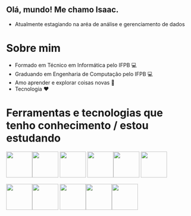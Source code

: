 ## Olá, mundo! Me chamo Isaac.
 - Atualmente estagiando na aréa de análise e gerenciamento de dados
# Sobre mim
 - Formado em Técnico em Informática pelo IFPB 💻
 - Graduando em Engenharia de Computação pelo IFPB 💻
 - Amo aprender e explorar coisas novas 😬
 - Tecnologia ❤️

# Ferramentas e tecnologias que tenho conhecimento / estou estudando


<img src="https://cdn.jsdelivr.net/gh/devicons/devicon/icons/python/python-original.svg" width="70" height="70"  /><img src="https://cdn.jsdelivr.net/gh/devicons/devicon/icons/javascript/javascript-original.svg" width="70" height="70" /> <img src="https://cdn.jsdelivr.net/gh/devicons/devicon/icons/cplusplus/cplusplus-original.svg" width="70" height="70" /> <img src="https://cdn.jsdelivr.net/gh/devicons/devicon/icons/postgresql/postgresql-original.svg" width="70" height="70"/><img src="https://cdn.jsdelivr.net/gh/devicons/devicon/icons/java/java-original.svg" width="70" height="70"/> <img src="https://cdn.jsdelivr.net/gh/devicons/devicon/icons/java/java-original.svg](https://www.google.com/url?sa=i&url=https%3A%2F%2Fwww.gratispng.com%2Fpng-l0jk1n%2F&psig=AOvVaw2xeMrStTgJ2KPKcfNnio6O&ust=1653525705305000&source=images&cd=vfe&ved=0CAwQjRxqFwoTCIDvtre1-fcCFQAAAAAdAAAAABAD" width="70" height="70"/> 



<img src="https://cdn.jsdelivr.net/gh/devicons/devicon/icons/jupyter/jupyter-original-wordmark.svg" width="70" height="70"  /><img src="https://cdn.jsdelivr.net/gh/devicons/devicon/icons/nodejs/nodejs-plain-wordmark.svg" width="70" height="70"     /> <img src="https://cdn.jsdelivr.net/gh/devicons/devicon/icons/mysql/mysql-original-wordmark.svg" width="70" height="70"      /><img src="https://cdn.jsdelivr.net/gh/devicons/devicon/icons/css3/css3-original-wordmark.svg" width="70" height="70"/><img src="https://cdn.jsdelivr.net/gh/devicons/devicon/icons/html5/html5-original-wordmark.svg" width="70" height="70"/>








<!---
isaacantonio/isaacantonio is a ✨ special ✨ repository because its `README.md` (this file) appears on your GitHub profile.
You can click the Preview link to take a look at your changes.
--->
